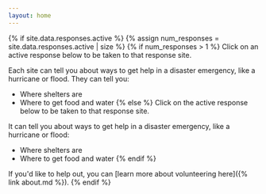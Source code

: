 ```yaml
---
layout: home
---
```


{% if site.data.responses.active %}
{% assign num_responses = site.data.responses.active | size %}
{% if num_responses > 1 %}
Click on an active response below to be taken to that response site.

Each site can tell you about ways to get help in a disaster emergency, like a hurricane or flood. They can tell you:

* Where shelters are
* Where to get food and water
{% else %}
Click on the active response below to be taken to that response site.

It can tell you about ways to get help in a disaster emergency, like a hurricane or flood:

* Where shelters are
* Where to get food and water
{% endif %}

If you'd like to help out, you can [learn more about volunteering here]({% link about.md %}).
{% endif %}
